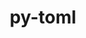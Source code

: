 ---
title: "py-toml"
layout: cache
categories: [package, develop-2025-03-09]
meta: {"compilers": ["apple-clang@=16.0.0", "cce@=18.0.0", "gcc@=10.5.0", "gcc@=11.4.0", "gcc@=13.3.0", "oneapi@=2024.2.1"], "num_specs": 6, "num_specs_by_stack": {"developer-tools-aarch64-linux-gnu": 1, "developer-tools-darwin": 1, "developer-tools-x86_64_v3-linux-gnu": 1, "e4s": 1, "e4s-cray-rhel": 1, "e4s-oneapi": 1, "root": 6}, "oss": ["centos7", "rhel8", "sequoia", "ubuntu22.04"], "platforms": ["darwin", "linux"], "stacks": ["developer-tools-aarch64-linux-gnu", "developer-tools-darwin", "developer-tools-x86_64_v3-linux-gnu", "e4s", "e4s-cray-rhel", "e4s-oneapi", "root"], "targets": ["aarch64", "x86_64_v3"], "versions": ["0.10.2"]}
spec_details: [{"compiler": "gcc@=13.3.0", "hash": "66elllmksvd6hjljxfzsrt37f4ywzov3", "os": "rhel8", "platform": "linux", "size": "-", "stacks": ["developer-tools-aarch64-linux-gnu", "root"], "target": "aarch64", "variants": ["build_system=python_pip"], "versions": ["0.10.2"]}, {"compiler": "cce@=18.0.0", "hash": "7ebir4xtk7te67no2gv4amksvolmdep4", "os": "rhel8", "platform": "linux", "size": "-", "stacks": ["e4s-cray-rhel", "root"], "target": "x86_64_v3", "variants": ["build_system=python_pip"], "versions": ["0.10.2"]}, {"compiler": "gcc@=10.5.0", "hash": "e3g37zv3vn7jrrpae4rybqwcxl3kzr5d", "os": "centos7", "platform": "linux", "size": "-", "stacks": ["developer-tools-x86_64_v3-linux-gnu", "root"], "target": "x86_64_v3", "variants": ["build_system=python_pip"], "versions": ["0.10.2"]}, {"compiler": "gcc@=11.4.0", "hash": "hxgrfx63ycyqctqhjkmjatf34helmu2w", "os": "ubuntu22.04", "platform": "linux", "size": "-", "stacks": ["e4s", "root"], "target": "x86_64_v3", "variants": ["build_system=python_pip"], "versions": ["0.10.2"]}, {"compiler": "oneapi@=2024.2.1", "hash": "kpycsfbvtgblgnevwu7v2htpaowlvdyj", "os": "ubuntu22.04", "platform": "linux", "size": "-", "stacks": ["e4s-oneapi", "root"], "target": "x86_64_v3", "variants": ["build_system=python_pip"], "versions": ["0.10.2"]}, {"compiler": "apple-clang@=16.0.0", "hash": "um45tm6nqt2iwzsh2c3g5xevrbhivkym", "os": "sequoia", "platform": "darwin", "size": "-", "stacks": ["developer-tools-darwin", "root"], "target": "aarch64", "variants": ["build_system=python_pip"], "versions": ["0.10.2"]}]
---